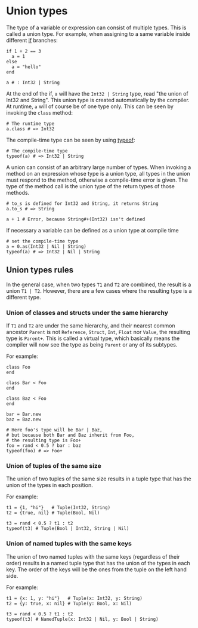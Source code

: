 # Union types

The type of a variable or expression can consist of multiple types. This is called a union type. For example, when assigning to a same variable inside different [if](if.md) branches:

```crystal
if 1 + 2 == 3
  a = 1
else
  a = "hello"
end

a # : Int32 | String
```

At the end of the if, `a` will have the `Int32 | String` type, read "the union of Int32 and String". This union type is created automatically by the compiler. At runtime, `a` will of course be of one type only. This can be seen by invoking the `class` method:

```crystal
# The runtime type
a.class # => Int32
```

The compile-time type can be seen by using [typeof](typeof.md):

```crystal
# The compile-time type
typeof(a) # => Int32 | String
```

A union can consist of an arbitrary large number of types. When invoking a method on an expression whose type is a union type, all types in the union must respond to the method, otherwise a compile-time error is given. The type of the method call is the union type of the return types of those methods.

```crystal
# to_s is defined for Int32 and String, it returns String
a.to_s # => String

a + 1 # Error, because String#+(Int32) isn't defined
```

If necessary a variable can be defined as a union type at compile time

```crystal
# set the compile-time type
a = 0.as(Int32 | Nil | String)
typeof(a) # => Int32 | Nil | String
```

## Union types rules

In the general case, when two types `T1` and `T2` are combined, the result is a union `T1 | T2`. However, there are a few cases where the resulting type is a different type.

### Union of classes and structs under the same hierarchy

If `T1` and `T2` are under the same hierarchy, and their nearest common ancestor `Parent` is not `Reference`, `Struct`, `Int`, `Float` nor `Value`, the resulting type is `Parent+`. This is called a virtual type, which basically means the compiler will now see the type as being `Parent` or any of its subtypes.

For example:

```crystal
class Foo
end

class Bar < Foo
end

class Baz < Foo
end

bar = Bar.new
baz = Baz.new

# Here foo's type will be Bar | Baz,
# but because both Bar and Baz inherit from Foo,
# the resulting type is Foo+
foo = rand < 0.5 ? bar : baz
typeof(foo) # => Foo+
```

### Union of tuples of the same size

The union of two tuples of the same size results in a tuple type that has the union of the types in each position.

For example:

```crystal
t1 = {1, "hi"}   # Tuple(Int32, String)
t2 = {true, nil} # Tuple(Bool, Nil)

t3 = rand < 0.5 ? t1 : t2
typeof(t3) # Tuple(Bool | Int32, String | Nil)
```

### Union of named tuples with the same keys

The union of two named tuples with the same keys (regardless of their order) results in a named tuple type that has the union of the types in each key. The order of the keys will be the ones from the tuple on the left hand side.

For example:

```crystal
t1 = {x: 1, y: "hi"}   # Tuple(x: Int32, y: String)
t2 = {y: true, x: nil} # Tuple(y: Bool, x: Nil)

t3 = rand < 0.5 ? t1 : t2
typeof(t3) # NamedTuple(x: Int32 | Nil, y: Bool | String)
```
